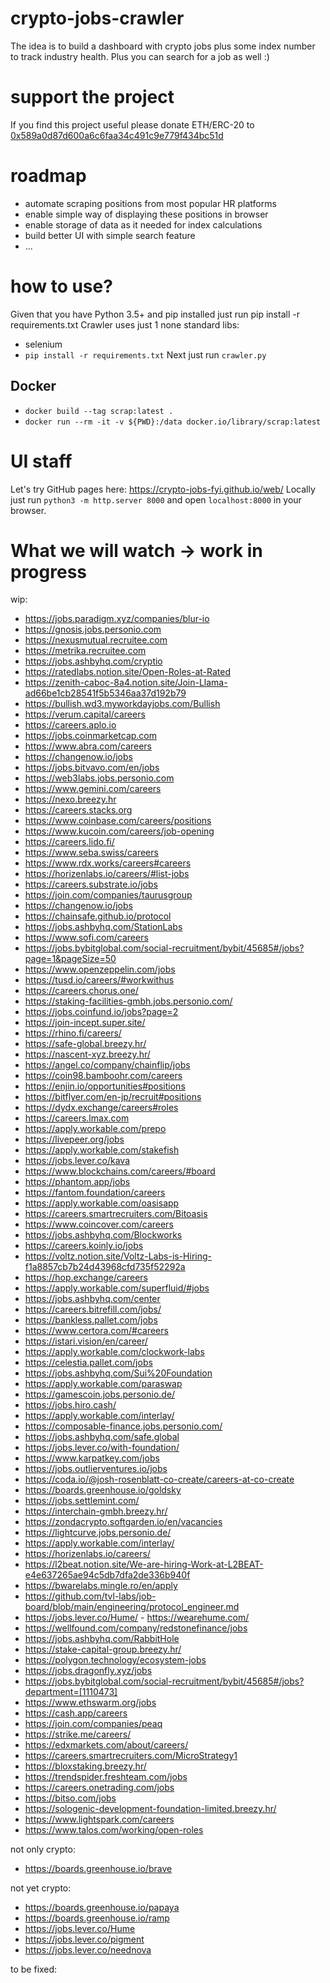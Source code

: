 # crypto-jobs-crawler
The idea is to build a dashboard with crypto jobs plus some index number to track industry health. Plus you can search for a job as well :)

# support the project
If you find this project useful please donate ETH/ERC-20 to [0x589a0d87d600a6c6faa34c491c9e779f434bc51d](https://etherscan.io/address/0x589a0d87d600a6c6faa34c491c9e779f434bc51d)

# roadmap
- automate scraping positions from most popular HR platforms
- enable simple way of displaying these positions in browser
- enable storage of data as it needed for index calculations
- build better UI with simple search feature
- ...

# how to use?
Given that you have Python 3.5+ and pip installed just run pip install -r requirements.txt
Crawler uses just 1 none standard libs:
- selenium 
- `pip install -r requirements.txt`
Next just run `crawler.py`

## Docker
- `docker build --tag scrap:latest .`
- `docker run --rm -it -v ${PWD}:/data docker.io/library/scrap:latest`

# UI staff
Let's try GitHub pages here: https://crypto-jobs-fyi.github.io/web/
Locally just run `python3 -m http.server 8000` and open `localhost:8000` in your browser.

# What we will watch -> work in progress

wip:
- https://jobs.paradigm.xyz/companies/blur-io
- https://gnosis.jobs.personio.com
- https://nexusmutual.recruitee.com
- https://metrika.recruitee.com
- https://jobs.ashbyhq.com/cryptio
- https://ratedlabs.notion.site/Open-Roles-at-Rated
- https://zenith-caboc-8a4.notion.site/Join-Llama-ad66be1cb28541f5b5346aa37d192b79
- https://bullish.wd3.myworkdayjobs.com/Bullish
- https://verum.capital/careers
- https://careers.aplo.io
- https://jobs.coinmarketcap.com
- https://www.abra.com/careers
- https://changenow.io/jobs
- https://jobs.bitvavo.com/en/jobs
- https://web3labs.jobs.personio.com
- https://www.gemini.com/careers
- https://nexo.breezy.hr
- https://careers.stacks.org
- https://www.coinbase.com/careers/positions
- https://www.kucoin.com/careers/job-opening
- https://careers.lido.fi/
- https://www.seba.swiss/careers
- https://www.rdx.works/careers#careers
- https://horizenlabs.io/careers/#list-jobs
- https://careers.substrate.io/jobs
- https://join.com/companies/taurusgroup
- https://changenow.io/jobs
- https://chainsafe.github.io/protocol
- https://jobs.ashbyhq.com/StationLabs
- https://www.sofi.com/careers
- https://jobs.bybitglobal.com/social-recruitment/bybit/45685#/jobs?page=1&pageSize=50
- https://www.openzeppelin.com/jobs
- https://tusd.io/careers/#workwithus
- https://careers.chorus.one/
- https://staking-facilities-gmbh.jobs.personio.com/
- https://jobs.coinfund.io/jobs?page=2
- https://join-incept.super.site/
- https://rhino.fi/careers/
- https://safe-global.breezy.hr/
- https://nascent-xyz.breezy.hr/
- https://angel.co/company/chainflip/jobs
- https://coin98.bamboohr.com/careers
- https://enjin.io/opportunities#positions
- https://bitflyer.com/en-jp/recruit#positions
- https://dydx.exchange/careers#roles
- https://careers.lmax.com
- https://apply.workable.com/prepo
- https://livepeer.org/jobs
- https://apply.workable.com/stakefish
- https://jobs.lever.co/kava
- https://www.blockchains.com/careers/#board
- https://phantom.app/jobs
- https://fantom.foundation/careers
- https://apply.workable.com/oasisapp
- https://careers.smartrecruiters.com/Bitoasis
- https://www.coincover.com/careers
- https://jobs.ashbyhq.com/Blockworks
- https://careers.koinly.io/jobs
- https://voltz.notion.site/Voltz-Labs-is-Hiring-f1a8857cb7b24d43968cfd735f52292a
- https://hop.exchange/careers
- https://apply.workable.com/superfluid/#jobs
- https://jobs.ashbyhq.com/center
- https://careers.bitrefill.com/jobs/
- https://bankless.pallet.com/jobs
- https://www.certora.com/#careers
- https://istari.vision/en/career/
- https://apply.workable.com/clockwork-labs
- https://celestia.pallet.com/jobs
- https://jobs.ashbyhq.com/Sui%20Foundation
- https://apply.workable.com/paraswap
- https://gamescoin.jobs.personio.de/
- https://jobs.hiro.cash/
- https://apply.workable.com/interlay/
- https://composable-finance.jobs.personio.com/
- https://jobs.ashbyhq.com/safe.global
- https://jobs.lever.co/with-foundation/
- https://www.karpatkey.com/jobs
- https://jobs.outlierventures.io/jobs
- https://coda.io/@josh-rosenblatt-co-create/careers-at-co-create
- https://boards.greenhouse.io/goldsky
- https://jobs.settlemint.com/
- https://interchain-gmbh.breezy.hr/
- https://zondacrypto.softgarden.io/en/vacancies
- https://lightcurve.jobs.personio.de/
- https://apply.workable.com/interlay/
- https://horizenlabs.io/careers/
- https://l2beat.notion.site/We-are-hiring-Work-at-L2BEAT-e4e637265ae94c5db7dfa2de336b940f
- https://bwarelabs.mingle.ro/en/apply
- https://github.com/tvl-labs/job-board/blob/main/engineering/protocol_engineer.md
- https://jobs.lever.co/Hume/ - https://wearehume.com/
- https://wellfound.com/company/redstonefinance/jobs
- https://jobs.ashbyhq.com/RabbitHole
- https://stake-capital-group.breezy.hr/
- https://polygon.technology/ecosystem-jobs
- https://jobs.dragonfly.xyz/jobs 
- https://jobs.bybitglobal.com/social-recruitment/bybit/45685#/jobs?department=[1110473]
- https://www.ethswarm.org/jobs
- https://cash.app/careers
- https://join.com/companies/peaq
- https://strike.me/careers/
- https://edxmarkets.com/about/careers/
- https://careers.smartrecruiters.com/MicroStrategy1
- https://bloxstaking.breezy.hr/
- https://trendspider.freshteam.com/jobs
- https://careers.onetrading.com/jobs
- https://bitso.com/jobs
- https://sologenic-development-foundation-limited.breezy.hr/
- https://www.lightspark.com/careers
- https://www.talos.com/working/open-roles

not only crypto:

- https://boards.greenhouse.io/brave

not yet crypto:

- https://boards.greenhouse.io/papaya
- https://boards.greenhouse.io/ramp
- https://jobs.lever.co/Hume
- https://jobs.lever.co/pigment
- https://jobs.lever.co/neednova

to be fixed:
